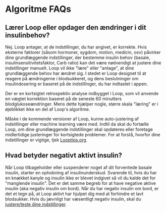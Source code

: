 # Algoritme FAQs


## Lærer Loop eller opdager den ændringer i dit insulinbehov?

Nej. Loop antager, at de indstillinger, du har angivet, er korrekte. Hvis eksterne faktorer (såsom hormoner, sygdom, motion, medicin, osv) påvirker dine grundlæggende indstillinger, der bestemme insulin behov (basale, insulinsensitivitetsfaktor, Carb ratio) kan det være nødvendigt at justere dine indstillinger manuelt. Loop vil ikke "lære" eller "antage", at dine grundlæggende behov har ændret sig. I stedet er Loop designet til at reagere på ændringerne i blodsukkeret, og dens beslutninger om insulindosering er baseret på de indstillinger, du har indtastet i appen.

Der er en kortsigtet retrospektiv analyse indbygget i Loop, som vil anvende en vægtet korrektion baseret på de seneste 60 minutters blodglukoseændringer. Mens dette hjælper nogle, større skala "læring" er i øjeblikket ikke en del af Loop's algoritme.

Måske i de kommende versioner af Loop, kunne auto-justering af indstillinger eller machine learning være med. Indtil da skal du fortælle Loop, om dine grundlæggende indstillinger skal opdateres eller foretage midlertidige justeringer for kortsigtede problemer. For at forstå, hvorfor dine indstillinger er vigtige, tjek [Looptips.org](https://looptips.org).

## Hvad betyder negativt aktivt insulin?

Når Loop tilbageholder eller suspenderer noget af dit forventede basale insulin, starter en ophobning af insulinunderskud. Svarende til, hvis du har en knækket kanyle og insulin ikke er blevet indgivet så vil du kalde det for "manglende insulin". Det er det samme begreb for at have negative aktive insulin (aka negativ insulin om bord). Når du har negativ insulin om bord, er det et tegn på, at Loop aktivt har hjulpet dig med at forhindre et lavt blodsukker. Hvis du jævnligt har væsentligt negativ insulin, skal du [justere/teste dine indstillinger](https://kdisimone.github.io/looptips/settings/settings/).

## 
